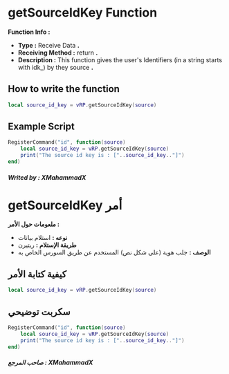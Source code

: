# getSourceIdKey Function
**Function Info :**
* **Type :** Receive Data **.**  
* **Receiving Method :** return **.**
* **Description :** This function gives the user's Identifiers (in a string starts with idk_) by they source  **.**

## How to write the function
```lua
local source_id_key = vRP.getSourceIdKey(source)
```

## Example Script
```lua
RegisterCommand("id", function(source)
    local source_id_key = vRP.getSourceIdKey(source)
    print("The source id key is : ["..source_id_key.."]")
end)
```

##### Writed by : XMahammadX

# getSourceIdKey أمر
**ملعومات حول الأمر :**
* **نوعه :** استلام بيانات  
* **طريقة الإستلام :** ريتيرن
* **الوصف :** جلب هوية (على شكل نص) المستخدم عن طريق السورس الخاص به

## كيفية كتابة الأمر
```lua
local source_id_key = vRP.getSourceIdKey(source)
```

## سكربت توضيحي
```lua
RegisterCommand("id", function(source)
    local source_id_key = vRP.getSourceIdKey(source)
    print("The source id key is : ["..source_id_key.."]")
end)
```

##### صاحب المرجع : XMahammadX

